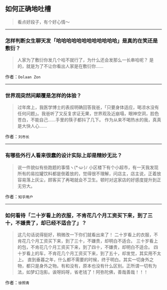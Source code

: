## 如何正确地吐槽

> 看点好段子，有个好心情～


 
---

### 怎样判断女生聊天发「哈哈哈哈哈哈哈哈哈哈哈哈」是真的在笑还是敷衍？

> 人家为了敷衍你发几个哈不就行了，为什么还会发那么一长串哈呢？
> 是的，就是为了不让你看出人家是在敷衍你……


作者：`Dolaan Zon`

---

### 世界观突然间颠覆是怎样的体验？

> 过年席上，我医学博士的表叔明确回答我爸，「只要身体适应，喝凉水没有任何问题」。我爸听了又反复求证无果，世界观及近崩塌，眼神空洞，脸色苍白，不能自己……手里的筷子都抖了几下。
> 作为从来不喝热水的我，真真是大快人心……


作者：`刘市长`

---

### 有哪些外行人看来很蠢的设计实际上却是精妙无比？

> 说一件貌似有些跑题的事情ヽ(*·ω·)ﾉ
> 小区楼下有个小超市，有一天我发现所有的易拉罐饮料都是倒着放的，觉得很不理解，问店主，店主说，正着放容易落上灰尘，顾客买了再喝就会不卫生。顿时对这家店的好感度提升到正无穷大。


作者：`知乎用户`

---

### 如何看待「二十岁看上的衣服，不肯花几个月工资买下来，到了三十，不嫌贵了，却已经不适合了」？

> 这几句话说得挺好，稍微改一下你们就看出来了！
> 二十岁看上的衣服，不肯花几个月工资买下来，到了三十，不嫌贵，却明白不适合。 三十岁看上的包，不肯花几个月工资买下来，到了四十，不嫌贵，却明白不适合。 四十岁看上的车，不肯花几个月工资买下来，到了五十，却发觉，其实用不太上。
> 直到垂暮之年，什么都不需要的时候，终于明白。其实一切身外之物，都只是身外之物。有和没有，原本也没有什么区别。正所谓一切有为法，如梦幻泡影。诶呀妈呀，省老钱了！阿弥陀佛，善哉善哉！！！


作者：`徐照青`
